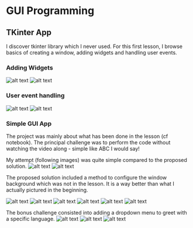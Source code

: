 # GUI Programming

## TKinter App
I discover tkinter library which I never used. For this first lesson, I browse basics of creating a window, adding widgets and handling user events.

### Adding Widgets
![alt text]({F6FB03F6-AFD4-442C-B8E5-32401CD8A908}.png)
![alt text]({8F96D374-0266-4D33-B6D7-CB2AA364391F}.png)

### User event handling
![alt text]({CE7383CC-BEC7-43D7-B95A-8A1FBB6EF76D}.png)
![alt text]({2DD77D33-9189-416E-9549-E981E00F72C7}.png)

### Simple GUI App
The project was mainly about what has been done in the lesson (cf notebook). The principal challenge was to perform the code without watching the video along - simple like ABC I would say! 

My attempt (following images) was quite simple compared to the proposed solution. 
![alt text]({87382224-A4A1-4E69-B78C-10403D4AA952}.png)
![alt text](image.png)

The proposed solution included a method to configure the window background which was not in the lesson. It is a way better than what I actually pictured in the beginning.

![alt text]({C5B9BD20-0FCD-46A6-A25C-521564FA1CBB}.png)
![alt text]({37318137-F9A5-46E3-AABB-0482823BDCE9}.png)
![alt text]({2538B09B-7643-4E8F-8BE3-352657C1B311}.png)
![alt text]({D9B03902-577E-4091-B35C-B8BE80F6C217}.png)
![alt text]({14CA003C-9B73-455C-9D8D-44479F39D2C5}.png)
![alt text]({CC50BB54-EC13-420B-A033-FEB792C4BC67}.png)

The bonus challenge consisted into adding a dropdown menu to greet with a specific language.
![alt text]({1EE5F214-071E-4A4A-85B0-7559E556DF4F}.png)
![alt text]({2E162FFF-86F4-4522-BB65-954DA010A01E}.png)
![alt text]({4790DF45-EA78-4422-874A-566EB4B29A29}.png)